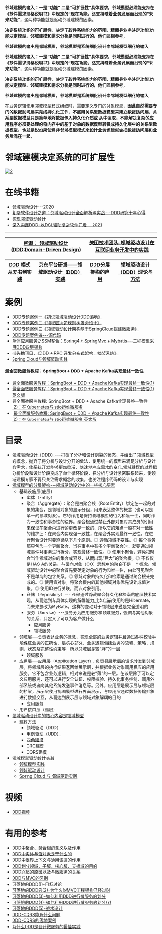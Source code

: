  **邻域建模的输入：一是“功能” 二是“可扩展性”具体要求，邻域模型必须能支持在《软件需求规格说明书》中规定的“现在功能，还支持随着业务发展而出现的“未来功能”**，这两种功能就是驱动邻域建模的因素。
  
 **决定系统功能的可扩展性，决定了软件系统能力的范围，精髓是业务决定功能 功能决定模型，邻域建模和需求分析是同时进行的，他们互相参考**，

**邻域建模的输出是邻域模型，邻域模型是系统细化设计中邻域模型细化的输入**

**邻域建模的输入：一是“功能” 二是“可扩展性”具体要求，邻域模型必须能支持在《软件需求规格说明书》中规定的“现在功能，还支持随着业务发展而出现的“未来功能”**，这两种功能就是驱动邻域建模的因素。
  
**决定系统功能的可扩展性，决定了软件系统能力的范围，精髓是业务决定功能 功能决定模型，邻域建模和需求分析是同时进行的，他们互相参考**，
  
**邻域建模的输出是邻域模型，邻域模型是系统细化设计中邻域模型细化的输入**

在业务逻辑使用邻域模型模式组织时，需要定义专门的对象模型，**因此自然需要专门的数据訪问层来完成持久化工作，不能用关系型数据模型来建立数据訪问层，关系型数据模型只是简单地将数据传入持久化介质或
从中读取，不能解决复杂的应用程序必须要处理的将内存中的基于对象的数据模型转换成持久化层中的关系型数据模型，也就是说如果使用非邻域模型模式来设计业务逻辑就会把数据訪问层和业务层混在一起**，



# 邻域建模决定系统的可扩展性
<a href="https://ibb.co/6wvQfrc"><img src="https://i.ibb.co/NC1RHtg/2.png" alt="2" border="0"></a>



# 在线书籍

* [邻域驱动设计---2020](https://weread.qq.com/web/reader/44f32bb071e1265344f0481)
* [复杂软件设计之道：邻域驱动设计全面解析与实战---DDD研究十年心得](https://weread.qq.com/web/reader/95932e2072052ac7959169d)
* [实现邻域驱动设计](https://weread.qq.com/web/reader/f5032ce071fd5a64f50b0f6)
* [深入实践DDD: 以DSL驱动复杂软件开发---2021](https://weread.qq.com/web/reader/3f232740723b60233f23504)
---


[解道： 领域驱动设计(DDD:Domain-Driven Design)](https://www.jdon.com/ddd.html)|[美团技术团队: 领域驱动设计在互联网业务开发中的实践](https://tech.meituan.com/2017/12/22/ddd-in-practice.html)|
---|---|

[DDD 模式从天书到实践](https://juejin.cn/post/6844904049377017869)|[京东平台研发——领域驱动设计（DDD）实践](https://www.jianshu.com/p/bee314f3a7d3)|[DDD分层架构的应用](https://www.jianshu.com/p/6bb57268b3c2)|[领域驱动设计（DDD）理论与方法](https://www.jianshu.com/p/cbc14c820803)|
---|---|---|---|



# 案例

* [DDD专题案例一《初识领域驱动设计DDD落地》](https://bugstack.cn/itstack-demo-ddd/2019/10/15/DDD%E4%B8%93%E9%A2%98%E6%A1%88%E4%BE%8B%E4%B8%80-%E5%88%9D%E8%AF%86%E9%A2%86%E5%9F%9F%E9%A9%B1%E5%8A%A8%E8%AE%BE%E8%AE%A1DDD%E8%90%BD%E5%9C%B0.html)
* [DDD专题案例二《领域层决策规则树服务设计》](https://bugstack.cn/itstack-demo-ddd/2019/10/16/DDD%E4%B8%93%E9%A2%98%E6%A1%88%E4%BE%8B%E4%BA%8C-%E9%A2%86%E5%9F%9F%E5%B1%82%E5%86%B3%E7%AD%96%E8%A7%84%E5%88%99%E6%A0%91%E6%9C%8D%E5%8A%A1%E8%AE%BE%E8%AE%A1.html)
* [DDD专题案例三《领域驱动设计架构基于SpringCloud搭建微服务》](https://bugstack.cn/itstack-demo-ddd/2019/10/17/DDD%E4%B8%93%E9%A2%98%E6%A1%88%E4%BE%8B%E4%B8%89-%E9%A2%86%E5%9F%9F%E9%A9%B1%E5%8A%A8%E8%AE%BE%E8%AE%A1%E6%9E%B6%E6%9E%84%E5%9F%BA%E4%BA%8ESpringCloud%E6%90%AD%E5%BB%BA%E5%BE%AE%E6%9C%8D%E5%8A%A1.html)
* [DDD专题案例四---源代码](https://github.com/fuzhengwei/itstack-demo-ddd)
* [单体应用服务之SSM整合：Spring4 + SpringMvc + Mybatis---工程模型采用DDD四层架构](https://bugstack.cn/itstack-demo-frame/2019/12/22/%E6%9E%B6%E6%9E%84%E6%A1%86%E6%9E%B6%E6%90%AD%E5%BB%BA(%E4%B8%80)-%E5%8D%95%E4%BD%93%E5%BA%94%E7%94%A8%E6%9C%8D%E5%8A%A1%E4%B9%8BSSM%E6%95%B4%E5%90%88-Spring4-+-SpringMvc-+-Mybatis.html)
* [带头撸项目，《DDD + RPC 开发分布式架构，抽奖系统》](https://bugstack.cn/framework/2021/08/22/%E5%B8%A6%E5%A4%B4%E6%92%B8%E9%A1%B9%E7%9B%AE-DDD-+-RPC-%E5%BC%80%E5%8F%91%E5%88%86%E5%B8%83%E5%BC%8F%E6%9E%B6%E6%9E%84-%E6%8A%BD%E5%A5%96%E7%B3%BB%E7%BB%9F.html)
* [Spring Cloud与领域驱动实践](https://github.com/stevenli91748/JAVA-Architecture/blob/master/JAVA%20Framework/Spring%20Cloud/Spring%20Cloud%20%E4%B8%8E%20%E9%82%BB%E5%9F%9F%E9%A9%B1%E5%8A%A8%E5%AE%9E%E8%B7%B5/README.md)

#### 最全面微服务教程：SpringBoot + DDD + Apache Kafka实现最终一致性
  *  [最全面微服务教程：SpringBoot + DDD + Apache Kafka实现最终一致性(1) ](https://www.jdon.com/56424)
  *  [最全面微服务教程：SpringBoot + DDD + Apache Kafka实现最终一致性(1) 英文版](https://itnext.io/eventual-consistency-with-spring-for-apache-kafka-cfbbed450b5e)
  *  [最全面微服务教程: SpringBoot + DDD + Apache Kafka实现最终一致性(2)：在Kubernetes与Istio运维微服务](https://www.jdon.com/56429)
  *  [[最全面微服务教程: SpringBoot + DDD + Apache Kafka实现最终一致性(2)：在Kubernetes与Istio运维微服务 英文版](https://itnext.io/eventual-consistency-with-spring-for-apache-kafka-part-2-of-2-23bedd512ccf)


# 目录
* [领域驱动设计（DDD）](https://weread.qq.com/web/reader/71032d60719ad5af7104ca2k4e73277021a4e732ced3b55)---打破了分析和设计割裂的状态，并给出了领域模型的概念，抛弃了将分析与设计分开的做法，使用统一的模型来满足分析与设计的需求，使系统开发能够更加灵活、快速地响应需求的变化,领域建模的过程把分析阶段和设计阶段变成了单个循环阶段，把分析与设计紧密联系起来，使领域建模专家不再只关注需求概念的收集，也关注程序代码的设计与实现
* [领域模型的分层架构---领域驱动设计中的一些核心要素](https://weread.qq.com/web/reader/71032d60719ad5af7104ca2k6ea321b021d6ea9ab1ba605)
  * 基础设施层(底层)
    * 实体（Entity）
    * 聚合（Aggregate）：聚合是由聚合根（Root Entity）绑定在一起的对象的集合，是领域对象的显示分组，用来表达整体的概念（也可以是单一的领域对象）。它的作用是保持领域模型的行为和唯一性，同时作为一致性和事务性的边界。聚合根通过禁止外部对象对其成员的引用来保证在聚合内进行的更改是一致的，所以它的难点一般在对一致性的维护上：在聚合内实现强一致性，在聚合外实现最终一致性。在进行聚合设计时要遵循以下几个原则。◎ 遵循领域不变性。◎ 每个事务都只包含一个更新聚合，当在事务中有多个更新聚合时，就要通过领域事件对事务进行拆分，实现最终一致性。◎ 使用小聚合，避免把聚合当作领域对象的集合或容器，从而出现“巨大”的聚合根。◎ 不仅仅是HAS-A的关系，与面向对象（OO）思想中的聚合不是一个概念。领域驱动设计中的聚合首先要确定对象的行为和唯一性，由此可见聚合不是单纯的包含关系。◎ 领域对象的持久化和检索是通过聚合根来完成的。◎ 使用值对象，将聚合根内的其他领域对象优先设计成值对象。◎ 使用ID进行关联，而非对象引用。
    * 仓储（Repository）--- 仓储通过隐藏聚合持久化和检索的底层技术实现，从而达到与具体实现的解耦能力,比如当前使用的是Hibernate，而未来想改为MyBatis，这样的变动对于领域层来说是完全透明的
    * 服务（Service）---服务分为应用服务和领域服务，强调与其他对象的关系，只定义了可以为客户做什么
      * 应用服务
      * 领域服务 
  * 领域层---负责表达业务的概念，实现全部的业务逻辑并且通过各种校验手段保证业务的正确性，是核心部分。业务逻辑包括业务的流程、策略、规则、状态及完整性约束等，所以领域层是较“胖”的一层
    * 领域服务   
  * 应用层---应用层（Application Layer）：负责将展示层的请求转发到领域层，将领域层的执行结果返回给展示层，并根据业务对象调用相应的应用服务。它不包含业务逻辑，相对来说是较“薄”的一层。在该层除了可以定义应用服务，还可以进行安全认证、权限校验、持久化事务控制、调用外部系统或者向其他系统发送事件消息等。另外，应用层是展示层与领域层的桥梁，展示层使用视图模型进行界面展示，与应用层通过数据传输对象进行数据交互，从而达到展示层与领域对象解耦的目的
    * 应用服务 
  * 用户接口层（高层）
* [领域驱动设计中的核心内容是领域模型](https://weread.qq.com/web/reader/71032d60719ad5af7104ca2k341323f021e34173cb3824c)
  * 建模方法
    * 领域驱动（DDD）
    * [用例驱动（UDD）](https://weread.qq.com/web/reader/71032d60719ad5af7104ca2k341323f021e34173cb3824c)
    * [四色建模](https://weread.qq.com/web/reader/71032d60719ad5af7104ca2k341323f021e34173cb3824c)
    * CRC建模
    * CQRS建模
* 领域模型驱动设计实践
  * [ 领域模型实践](https://weread.qq.com/web/reader/71032d60719ad5af7104ca2k341323f021e34173cb3824c) 
  * [领域驱动设计](https://weread.qq.com/web/reader/d9e327a07188b377d9eb7dak70e32fb021170efdf2eca12)
  * [Spring Cloud 与 邻域驱动实践](https://github.com/stevenli91748/JAVA-Architecture/blob/master/JAVA%20Framework/Spring%20Cloud/Spring%20Cloud%20%E4%B8%8E%20%E9%82%BB%E5%9F%9F%E9%A9%B1%E5%8A%A8%E5%AE%9E%E8%B7%B5/README.md)

# 视频
* [DDD视频](https://search.bilibili.com/all?keyword=DDD%E6%9E%B6%E6%9E%84%E8%AE%BE%E8%AE%A1&from_source=web_search)

# 有用的参考

* [DDD中聚合、聚合根的含义以及作用](https://www.cnblogs.com/Courage129/p/14861100.html)
* [DDD中实体与值对象是干什么的](https://www.cnblogs.com/Courage129/p/14855483.html)
* [DDD中限界上下文与通用语言的作用](https://www.cnblogs.com/Courage129/p/14854367.html)
* [DDD划分领域、子域、核心域、支撑域的目的](https://www.cnblogs.com/Courage129/p/14853600.html)
* [DDD兴起的原因以及与微服务的关系](https://www.cnblogs.com/Courage129/p/14839544.html)
* [DDD与MVC的区别](https://segmentfault.com/q/1010000000440138)
* [可落地的DDD(1)-目标讨论](https://juejin.cn/post/6844903846712442888)
* [可落地的DDD的(2)-为什么说MVC工程架构已经过时](https://juejin.cn/post/6844903848327413773)
* [可落地的DDD(3)-如何利用DDD进行微服务的划分](https://juejin.cn/post/6844903857093345287)
* [可落地的DDD(4)-如何利用DDD进行微服务的划分(2)](https://juejin.cn/post/6844903858339069959)
* [可落地的DDD(5)-战术设计](https://juejin.cn/post/6844903873144946702)
* [DDD-CQRS能解什么问题](https://blog.csdn.net/FS1360472174/article/details/88542163)
* [DDD-CQRS的落地案例](https://juejin.cn/post/6844904062953996296)
* [为什么DDD是设计微服务的最佳实践](https://juejin.cn/post/6844903912802091021)
